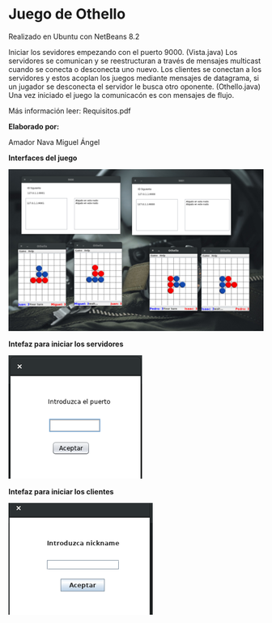 # Juego de Othello

Realizado en Ubuntu con NetBeans 8.2 

Iniciar los sevidores empezando con el puerto 9000. (Vista.java) 
Los servidores se comunican y se reestructuran a través de mensajes multicast cuando se conecta o desconecta uno nuevo.
Los clientes se conectan a los servidores y estos acoplan los juegos mediante mensajes de datagrama, si un jugador se desconecta el servidor le busca otro oponente. (Othello.java)
Una vez iniciado el juego la comunicacón es con mensajes de flujo.

Más información leer: Requisitos.pdf

**Elaborado por:**

Amador Nava Miguel Ángel

**Interfaces del juego**

![Conexion](Othello.png)


**Intefaz para iniciar los servidores**

![Servidor](Servidor.png)

**Intefaz para iniciar los clientes**

![Cliente](Cliente.png)

